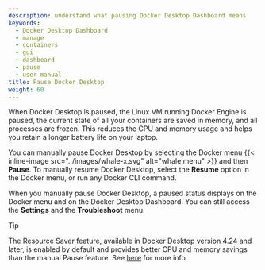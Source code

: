 ```yaml
---
description: understand what pausing Docker Desktop Dashboard means
keywords:
  - Docker Desktop Dashboard
  - manage
  - containers
  - gui
  - dashboard
  - pause
  - user manual
title: Pause Docker Desktop
weight: 60
---
```


When Docker Desktop is paused, the Linux VM running Docker Engine is paused, the current state of all your containers are saved in memory, and all processes are frozen. This reduces the CPU and memory usage and helps you retain a longer battery life on your laptop.

You can manually pause Docker Desktop by selecting the Docker menu {{< inline-image src="../images/whale-x.svg" alt="whale menu" >}} and then **Pause**. To manually resume Docker Desktop, select the **Resume** option in the Docker menu, or run any Docker CLI command.

When you manually pause Docker Desktop, a paused status displays on the Docker menu and on the Docker Desktop Dashboard. You can still access the **Settings** and the **Troubleshoot** menu.

> [!TIP]
>
> The Resource Saver feature, available in Docker Desktop version 4.24 and later, is enabled by default and provides better
> CPU and memory savings than the manual Pause feature. See [here](resource-saver.md) for more info.
